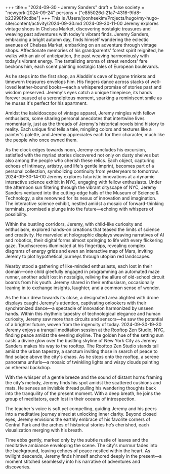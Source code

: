 +++
title = "2024-09-30 - Jeremy Sanders"
draft = false
society = "newyork-2024-09-24"
persons = ["e855026d-21a7-4316-9fd8-b23998f9cdbe"]
+++
This is /Users/joonheekim/Projects/hugo/my-hugo-site/content/activity/2024-09-30.md
2024-09-30-11-00
Jeremy explores vintage shops in Chelsea Market, discovering nostalgic treasures and weaving past adventures with today's vibrant finds.
Jeremy Sanders, embracing a bright autumn day, finds himself wandering the eclectic avenues of Chelsea Market, embarking on an adventure through vintage shops. Affectionate memories of his grandparents' forest spirit reignited, he walks with an air of anticipation, the past weaving harmoniously with today's vibrant energy. The tantalizing aroma of street vendors' fare beckons him, each scent painting nostalgic tales of European boulevards.

As he steps into the first shop, an Aladdin's cave of bygone trinkets and timeworn treasures envelops him. His fingers dance across stacks of well-loved leather-bound books—each a whispered promise of stories past and wisdom preserved. Jeremy's eyes catch a unique timepiece, its hands forever paused at a serendipitous moment, sparking a reminiscent smile as he muses it's perfect for his apartment.

Amidst the kaleidoscope of vintage apparel, Jeremy mingles with fellow enthusiasts, some sharing personal anecdotes that intertwine lives momentarily, just as the threads of Jeremy's historical novels bind history to reality. Each unique find tells a tale, mingling colors and textures like a painter's palette, and Jeremy appreciates each for their character, much like the people who once owned them.

As the clock edges towards noon, Jeremy concludes his excursion, satisfied with the myriad stories discovered not only on dusty shelves but also among the people who cherish these relics. Each object, capturing echoes of intimacy, artistry, and life's gentle imprint, becomes part of a personal collection, symbolizing continuity from yesteryears to tomorrow.
2024-09-30-14-00
Jeremy explores futuristic innovations at a dynamic interactive science exhibit in NYC, engaging with fellow enthusiasts.
Under the afternoon sun filtering through the vibrant cityscape of NYC, Jeremy Sanders ventured into the cutting-edge halls of the Museum of Science & Technology, a site renowned for its nexus of innovation and imagination. The interactive science exhibit, nestled amidst a mosaic of forward-thinking terminals, promised a plunge into the future—echoing with whispers of possibility.

Within the bustling corridors, Jeremy, with child-like curiosity and enthusiasm, explored hands-on creations that teased the limits of science and creativity. He marveled at holographic displays weaving narratives of AI and robotics, their digital forms almost springing to life with every flickering gaze. Touchscreens illuminated at his fingertips, revealing complex diagrams of energy grids and even an interactive map of Mars, inviting Jeremy to plot hypothetical journeys through utopian red landscapes.

Nearby stood a gathering of like-minded enthusiasts, each lost in their domain—one child gleefully engaged in programming an automated maze runner, another adult lost in nostalgia, reliving the allure of old-school circuit boards from his youth. Jeremy shared in their enthusiasm, occasionally leaning in to exchange insights, laughter, and a common sense of wonder.

As the hour drew towards its close, a designated area alighted with drone displays caught Jeremy's attention, captivating onlookers with their synchronized dance—a spectacle of innovation harmonized by unseen hands. Within this rhythmic tapestry of technological elegance and human curiosity, Jeremy saw more than circuits and sensors—he saw the potential of a brighter future, woven from the ingenuity of today.
2024-09-30-19-30
Jeremy enjoys a tranquil meditation session at the Rooftop Zen Studio, NYC, finding peace amidst the evening skyline.
The golden hue of the setting sun casts a divine glow over the bustling skyline of New York City as Jeremy Sanders makes his way to the rooftop. The Rooftop Zen Studio stands tall amidst the urban tapestry, a sanctum inviting those in search of peace to find solace above the city's chaos. As he steps onto the rooftop, a serene panorama unfurls—a mosaic of twinkling lights and wispy clouds painting an ethereal backdrop.

With the whisper of a gentle breeze and the sound of distant horns framing the city’s melody, Jeremy finds his spot amidst the scattered cushions and mats. He senses an invisible thread pulling his wandering thoughts back into the tranquility of the present moment. With a deep breath, he joins the group of meditators, each lost in their oceans of introspection.

The teacher's voice is soft yet compelling, guiding Jeremy and his peers into a meditative journey aimed at unlocking inner clarity. Beyond closed eyes, Jeremy envisions the earthly embrace of his favorite corners of Central Park and the arches of historical stories he’s cherished, each visualization merging with his breath.

Time ebbs gently, marked only by the subtle rustle of leaves and the meditative ambiance enveloping the scene. The city's murmur fades into the background, leaving echoes of peace nestled within the heart. As twilight descends, Jeremy finds himself anchored deeply in the present—a moment stitched seamlessly into his narrative of adventures and discoveries.
